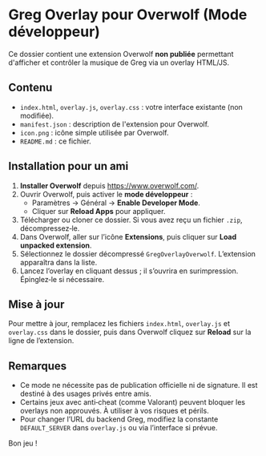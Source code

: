 # Greg Overlay pour Overwolf (Mode développeur)

Ce dossier contient une extension Overwolf **non publiée** permettant d'afficher et contrôler la musique de Greg via un overlay HTML/JS.

## Contenu
- `index.html`, `overlay.js`, `overlay.css` : votre interface existante (non modifiée).
- `manifest.json` : description de l'extension pour Overwolf.
- `icon.png` : icône simple utilisée par Overwolf.
- `README.md` : ce fichier.

## Installation pour un ami

1. **Installer Overwolf** depuis <https://www.overwolf.com/>.
2. Ouvrir Overwolf, puis activer le **mode développeur** :
   - Paramètres → Général → **Enable Developer Mode**.
   - Cliquer sur **Reload Apps** pour appliquer.
3. Télécharger ou cloner ce dossier. Si vous avez reçu un fichier `.zip`, décompressez‑le.
4. Dans Overwolf, aller sur l’icône **Extensions**, puis cliquer sur **Load unpacked extension**.
5. Sélectionnez le dossier décompressé `GregOverlayOverwolf`. L’extension apparaîtra dans la liste.
6. Lancez l’overlay en cliquant dessus ; il s’ouvrira en surimpression. Épinglez‑le si nécessaire.

## Mise à jour

Pour mettre à jour, remplacez les fichiers `index.html`, `overlay.js` et `overlay.css` dans le dossier, puis dans Overwolf cliquez sur **Reload** sur la ligne de l’extension.

## Remarques

- Ce mode ne nécessite pas de publication officielle ni de signature. Il est destiné à des usages privés entre amis.
- Certains jeux avec anti‑cheat (comme Valorant) peuvent bloquer les overlays non approuvés. À utiliser à vos risques et périls.
- Pour changer l’URL du backend Greg, modifiez la constante `DEFAULT_SERVER` dans `overlay.js` ou via l’interface si prévue.

Bon jeu !
